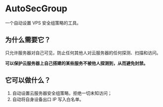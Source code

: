 # AutoSecGroup

一个自动设置 VPS 安全组策略的工具。

## 为什么需要它？

只允许服务器对自己可见，防止任何其他人对云服务器的任何探测、扫描和访问。

**可以保护云服务器上自己搭建的某些服务不被他人探测到，从而避免封禁。**

## 它可以做什么？

1. 自动设置云服务器安全组策略，拒绝一切未知访问；
2. 自动将自身设备出口 IP 写入白名单。

